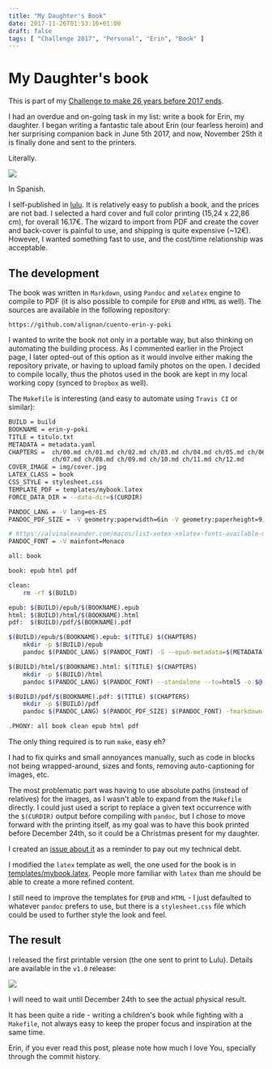 ```yaml
---
title: "My Daughter's Book"
date: 2017-11-26T01:53:16+01:00
draft: false
tags: [ "Challenge 2017", "Personal", "Erin", "Book" ]
---
```


# My Daughter's book

This is part of my [Challenge to make 26 years before 2017 ends](https://github.com/alignan/things-to-do/blob/master/README.md).

I had an overdue and on-going task in my list: write a book for Erin, my daughter.  I began writing a fantastic tale about Erin (our fearless heroin) and her surprising companion back in June 5th 2017, and now, November 25th it is finally done and sent to the printers.

Literally.

[![](/img/my-daughters-book/00.png)](img/my-daughters-book/00.png)

In Spanish.

I self-published in [lulu](http://www.lulu.com/home).  It is relatively easy to publish a book, and the prices are not bad.  I selected a hard cover and full color printing (15,24 x 22,86 cm), for overall 16.17€.  The wizard to import from PDF and create the cover and back-cover is painful to use, and shipping is quite expensive (~12€).  However, I wanted something fast to use, and the cost/time relationship was acceptable.

## The development

The book was written in `Markdown`, using `Pandoc` and `xelatex` engine to compile to PDF (it is also possible to compile for `EPUB` and `HTML` as well).  The sources are available in the following repository:

````
https://github.com/alignan/cuento-erin-y-poki
````

I wanted to write the book not only in a portable way, but also thinking on automating the building process.  As I commented earlier in the Project page, I later opted-out of this option as it would involve either making the repository private, or having to upload family photos on the open.  I decided to compile locally, thus the photos used in the book are kept in my local working copy (synced to `Dropbox` as well).

The `Makefile` is interesting (and easy to automate using `Travis CI` or similar):

````bash
BUILD = build
BOOKNAME = erin-y-poki
TITLE = titulo.txt
METADATA = metadata.yaml
CHAPTERS =  ch/00.md ch/01.md ch/02.md ch/03.md ch/04.md ch/05.md ch/06.md \
            ch/07.md ch/08.md ch/09.md ch/10.md ch/11.md ch/12.md
COVER_IMAGE = img/cover.jpg
LATEX_CLASS = book
CSS_STYLE = stylesheet.css
TEMPLATE_PDF = templates/mybook.latex
FORCE_DATA_DIR = --data-dir=$(CURDIR)

PANDOC_LANG = -V lang=es-ES
PANDOC_PDF_SIZE = -V geometry:paperwidth=6in -V geometry:paperheight=9in -V geometry:margin=.5in

# https://alvinalexander.com/macos/list-xetex-xelatex-fonts-available-mactex
PANDOC_FONT = -V mainfont=Monaco

all: book

book: epub html pdf

clean:
	rm -rf $(BUILD)

epub: $(BUILD)/epub/$(BOOKNAME).epub
html: $(BUILD)/html/$(BOOKNAME).html
pdf:  $(BUILD)/pdf/$(BOOKNAME).pdf 

$(BUILD)/epub/$(BOOKNAME).epub: $(TITLE) $(CHAPTERS)
	mkdir -p $(BUILD)/epub
	pandoc $(PANDOC_LANG) $(PANDOC_FONT) -S --epub-metadata=$(METADATA) --epub-cover-image=$(COVER_IMAGE) -o $@ $^

$(BUILD)/html/$(BOOKNAME).html: $(TITLE) $(CHAPTERS)
	mkdir -p $(BUILD)/html
	pandoc $(PANDOC_LANG) $(PANDOC_FONT) --standalone --to=html5 -o $@ $^

$(BUILD)/pdf/$(BOOKNAME).pdf: $(TITLE) $(CHAPTERS)
	mkdir -p $(BUILD)/pdf
	pandoc $(PANDOC_LANG) $(PANDOC_PDF_SIZE) $(PANDOC_FONT) -fmarkdown-implicit_figures --latex-engine=xelatex -V documentclass=$(LATEX_CLASS) $(FORCE_DATA_DIR) --template=$(TEMPLATE_PDF) -o $@ $^

.PHONY: all book clean epub html pdf
````

The only thing required is to run `make`, easy eh?

I had to fix quirks and small annoyances manually, such as code in blocks not being wrapped-around, sizes and fonts, removing auto-captioning for images, etc.

The most problematic part was having to use absolute paths (instead of relatives) for the images, as I wasn't able to expand from the `Makefile` directly.  I could just used a script to replace a given text occurrence with the `$(CURDIR)` output before compiling with `pandoc`, but I chose to move forward with the printing itself, as my goal was to have this book printed before December 24th, so it could be a Christmas present for my daughter.

I created an [issue about it](https://github.com/alignan/cuento-erin-y-poki/issues/1) as a reminder to pay out my technical debt.

I modified the `latex` template as well, the one used for the book is in [templates/mybook.latex](https://github.com/alignan/cuento-erin-y-poki/blob/master/templates/mybook.latex).  People more familiar with `latex` than me should be able to create a more refined content.

I still need to improve the templates for `EPUB` and `HTML` - I just defaulted to whatever `pandoc` prefers to use, but there is a `stylesheet.css` file which could be used to further style the look and feel.

## The result

I released the first printable version (the one sent to print to Lulu).  Details are available in the `v1.0` release:

[![](/img/my-daughters-book/01.png)](img/my-daughters-book/01.png)

I will need to wait until December 24th to see the actual physical result.

It has been quite a ride - writing a children's book while fighting with a `Makefile`, not always easy to keep the proper focus and inspiration at the same time.

Erin, if you ever read this post, please note how much I love You, specially through the commit history.
